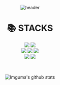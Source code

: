 <div align=center>

  ![header](https://capsule-render.vercel.app/api?type=waving&color=gradient&customColorList=12&height=300&section=header&text=I'm%20Imguma😎&fontSize=60)
  <br>
  <div align=center><h1>📚 STACKS</h1></div>

<div align=center> 
  <img src="https://img.shields.io/badge/ios-000000?style=for-the-badge&logo=ios&logoColor=white">
  <img src="https://img.shields.io/badge/Swift-F05138?style=for-the-badge&logo=Swift&logoColor=white">
  <br>

  <img src="https://img.shields.io/badge/Xcode-147EFB?style=for-the-badge&logo=Xcode&logoColor=white">
  <img src="https://img.shields.io/badge/github-181717?style=for-the-badge&logo=github&logoColor=white">
  <img src="https://img.shields.io/badge/git-F05032?style=for-the-badge&logo=git&logoColor=white">
  <br>

  <img src="https://img.shields.io/badge/Tistory-000000?style=for-the-badge&logo=Tistory&logoColor=white">
  <img src="https://img.shields.io/badge/Notion-000000?style=for-the-badge&logo=Notion&logoColor=white">
  <br><br>

  
</div>
  <br>
  
  ![Imguma's github stats](https://github-readme-stats.vercel.app/api?username=Imguma&show_icons=true&theme=github_dark)
</div>
